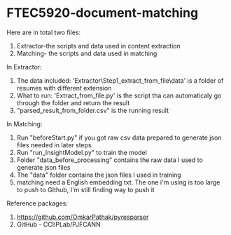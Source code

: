 # FTEC5920-document-matching
Here are in total two files:
1. Extractor-the scripts and data used in content extraction
2. Matching- the scripts and data used in matching

In Extractor:
1. The data included: 'Extractor\Step1_extract_from_file\data' is a folder of resumes with different extension
2. What to run: 'Extract_from_file.py' is the script tha can automaticaly go through the folder and return the result
3. "parsed_result_from_folder.csv" is the running result
    
In Matching:
1. Run "beforeStart.py" if you got raw csv data prepared to generate json files needed in later steps
2. Run "run_InsightModel.py" to train the model
3. Folder "data_before_processing" contains the raw data I used to generate json files
4. The "data" folder contains the json files I used in training
5. matching need a English embedding txt. The one i'm using is too large to push to GIthub, I'm still finding way to push it
    
Reference packages:
1. https://github.com/OmkarPathak/pyresparser
2. GitHub - CCIIPLab/PJFCANN
